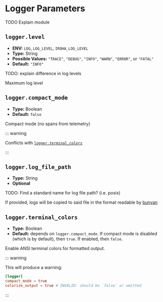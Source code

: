 # Logger Parameters

TODO Explain module

## `logger.level`

- **ENV:** `LOG`, `LOG_LEVEL`, `IROHA_LOG_LEVEL`
- **Type:** String
- **Possible Values:** `"TRACE"`, `"DEBUG"`, `"INFO"`, `"WARN"`, `"ERROR"`,
  or `"FATAL"`
- **Default:** `"INFO"`

TODO: explain difference in log levels

Maximum log level

## `logger.compact_mode`

- **Type:** Boolean
- **Default:** `false`

Compact mode (no spans from telemetry)

::: warning

Conflicts with [`logger.terminal_colors`](#logger-terminal-colors)

:::

## `logger.log_file_path`

- **Type:** String
- **Optional**

TODO: Find a standard name for log file path? (i.e. posix)

If provided, logs will be copied to said file in the format readable by
[bunyan](https://lib.rs/crates/bunyan)

## `logger.terminal_colors`

- **Type:** Boolean
- **Default:** depends on `logger.compact_mode`. If compact mode is
  disabled (which is by default), then `true`. If enabled, then `false`.

Enable ANSI terminal colors for formatted output.

::: warning

This will produce a warning:

```toml
[logger]
compact_mode = true
colorize_output = true # INVALID: should be `false` or omitted
```

:::
